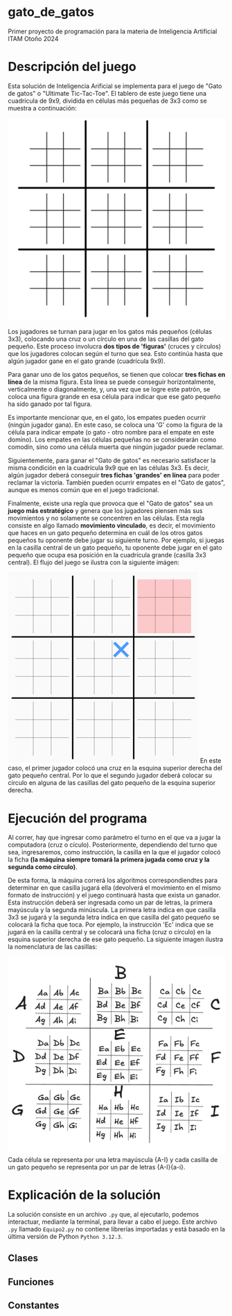 # gato_de_gatos
Primer proyecto de programación para la materia de Inteligencia Artificial ITAM Otoño 2024

# Descripción del juego
Esta solución de Inteligencia Arificial se implementa para el juego de "Gato de gatos" o "Ultimate Tic-Tac-Toe". El tablero de este juego tiene una cuadrícula de 9x9, dividida en células más pequeñas de 3x3 como se muestra a continuación:

![ultimate-tic-tac-toe](assets/ultimate-tic-tac-toe.png)

Los jugadores se turnan para jugar en los gatos más pequeños (células 3x3), colocando una cruz o un círculo en una de las casillas del gato pequeño. Este proceso involucra **dos tipos de 'figuras'** (cruces y círculos) que los jugadores colocan según el turno que sea. Esto continúa hasta que algún jugador gane en el gato grande (cuadrícula 9x9). 

Para ganar uno de los gatos pequeños, se tienen que colocar **tres fichas en línea** de la misma figura. Esta línea se puede conseguir horizontalmente, verticalmente o diagonalmente, y, una vez que se logre este patrón, se coloca una figura grande en esa célula para indicar que ese gato pequeño ha sido ganado por tal figura. 

Es importante mencionar que, en el gato, los empates pueden ocurrir (ningún jugador gana). En este caso, se coloca una 'G' como la figura de la célula para indicar empate (o gato - otro nombre para el empate en este domino). Los empates en las células pequeñas no se considerarán como comodín, sino como una célula muerta que ningún jugador puede reclamar. 

Siguientemente, para ganar el "Gato de gatos" es necesario satisfacer la misma condición en la cuadrícula 9x9 que en las células 3x3. Es decir, algún jugador deberá conseguir **tres fichas 'grandes' en línea** para poder reclamar la victoria. También pueden ocurrir empates en el "Gato de gatos", aunque es menos común que en el juego tradicional.

Finalmente, existe una regla que provoca que el "Gato de gatos" sea un **juego más estratégico** y genera que los jugadores piensen más sus movimientos y no solamente se concentren en las células. Esta regla consiste en algo llamado **movimiento vinculado**, es decir, el movimiento que haces en un gato pequeño determina en cuál de los otros gatos pequeños tu oponente debe jugar su siguiente turno. Por ejemplo, si juegas en la casilla central de un gato pequeño, tu oponente debe jugar en el gato pequeño que ocupa esa posición en la cuadrícula grande (casilla 3x3 central). El flujo del juego se ilustra con la siguiente imágen:

![flujo_ultimate-tic-tac-toe](assets/flujo_ultimate_tic-tac-toe.png)
En este caso, el primer jugador colocó una cruz en la esquina superior derecha del gato pequeño central. Por lo que el segundo jugador deberá colocar su círculo en alguna de las casillas del gato pequeño de la esquina superior derecha.

# Ejecución del programa
Al correr, hay que ingresar como parámetro el turno en el que va a jugar la computadora (cruz o cículo). Posteriormente, dependiendo del turno que sea, ingresaremos, como instrucción, la casilla en la que el jugador colocó la ficha **(la máquina siempre tomará la primera jugada como cruz y la segunda como círculo)**. 

De esta forma, la máquina correrá los algoritmos correspondiendtes para determinar en que casilla jugará ella (devolverá el movimiento en el mismo formato de instrucción) y el juego continuará hasta que exista un ganador. Esta instrucción deberá ser ingresada como un par de letras, la primera mayúscula y la segunda minúscula. La primera letra indica en que casilla 3x3 se jugará y la segunda letra indica en que casilla del gato pequeño se colocará la ficha que toca. Por ejemplo, la instrucción 'Ec' indica que se jugará en la casilla central y se colocará una ficha (cruz o círculo) en la esquina superior derecha de ese gato pequeño. La siguiente imagen ilustra la nomenclatura de las casillas:

![nomenclatura_ultimate-tic-tac-toe](assets/nomenclatura_ultimate-tic-tac-toe.png)
Cada célula se representa por una letra mayúscula {A-I} y cada casilla de un gato pequeño se representa por un par de letras {A-I}{a-i}.

# Explicación de la solución
La solución consiste en un archivo `.py` que, al ejecutarlo, podemos interactuar, mediante la terminal, para llevar a cabo el juego. Este archivo `.py` llamado `Equipo2.py` no contiene librerías importadas y está basado en la última versión de Python `Python 3.12.3`.

## Clases

## Funciones

## Constantes